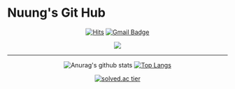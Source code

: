 # Nuung's Git Hub
<div align = "center">

[![Hits](https://hits.seeyoufarm.com/api/count/incr/badge.svg?url=https%3A%2F%2Fgithub.com%2FNuung&count_bg=%235ECAF1&title_bg=%23555555&icon=discord.svg&icon_color=%23E7E7E7&title=HITS&edge_flat=false)](https://hits.seeyoufarm.com)
[![Gmail Badge](https://img.shields.io/badge/Gmail-d14836?style=flat&logo=Gmail&logoColor=white&link=mailto:snugyun01@gmail.com)](mailto:qlgks1@gmail.com)

  <img src="https://i.pinimg.com/originals/e4/26/70/e426702edf874b181aced1e2fa5c6cde.gif">
</div>
          
  ---

<div align = "center">

![Anurag's github stats](https://github-readme-stats.vercel.app/api?username=Nuung&theme=dark&show_icons=true)
[![Top Langs](https://github-readme-stats.vercel.app/api/top-langs/?username=Nuung&theme=dark&layout=compact)](https://github.com/anuraghazra/github-readme-stats)
  
  [![solved.ac tier](http://mazassumnida.wtf/api/generate_badge?boj=qlgks1)](https://solved.ac/qlgks1)
  
</div>
